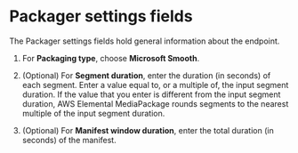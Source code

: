 # Packager settings fields<a name="endpoints-smooth-packager"></a>

The Packager settings fields hold general information about the endpoint\.

1. For **Packaging type**, choose **Microsoft Smooth**\.

1. \(Optional\) For **Segment duration**, enter the duration \(in seconds\) of each segment\. Enter a value equal to, or a multiple of, the input segment duration\. If the value that you enter is different from the input segment duration, AWS Elemental MediaPackage rounds segments to the nearest multiple of the input segment duration\.

1. \(Optional\) For **Manifest window duration**, enter the total duration \(in seconds\) of the manifest\.